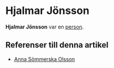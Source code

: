 # Hjalmar Jönsson

**Hjalmar Jönsson** var en [person](person).
## Referenser till denna artikel

* [Anna Sömmerska Olsson](anna%20sömmerska%20olsson)
